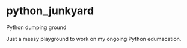 # python_junkyard
Python dumping ground

Just a messy playground to work on my ongoing Python edumacation.
